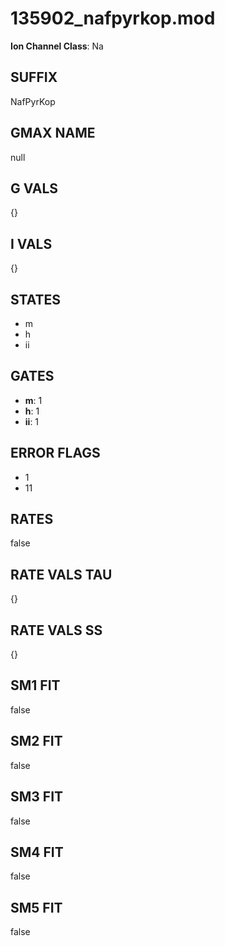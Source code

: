 # 135902_nafpyrkop.mod

**Ion Channel Class**: Na

## SUFFIX

NafPyrKop

## GMAX NAME

null

## G VALS

{}

## I VALS

{}

## STATES

- m
- h
- ii

## GATES

- **m**: 1
- **h**: 1
- **ii**: 1

## ERROR FLAGS

- 1
- 11

## RATES

false

## RATE VALS TAU

{}

## RATE VALS SS

{}

## SM1 FIT

false

## SM2 FIT

false

## SM3 FIT

false

## SM4 FIT

false

## SM5 FIT

false
